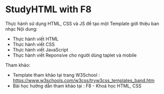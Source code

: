 # StudyHTML with F8
Thực hành sử dụng HTML, CSS và JS để tạo một Template giới thiệu ban nhạc
Nội dung:
-  Thực hành viết HTML
-  Thực hành viết CSS
-  Thực hành viết JavaScript
-  Thực hành viết Reponsive cho người dùng taplet và mobile

Tham khảo:
- Template tham khảo tại trang W3School : https://www.w3schools.com/w3css/tryw3css_templates_band.htm
- Bài học hướng dẫn tham khảo tại : F8 - Khoá học HTML, CSS
